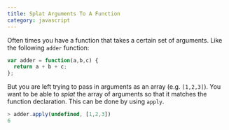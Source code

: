 ```yaml
--- 
title: Splat Arguments To A Function
category: javascript
---
```


Often times you have a function that takes a certain set of arguments. Like
the following `adder` function:

```javascript
var adder = function(a,b,c) {
  return a + b + c;
};
```

But you are left trying to pass in arguments as an array (e.g. `[1,2,3]`).
You want to be able to *splat* the array of arguments so that it matches the
function declaration. This can be done by using `apply`.

```javascript
> adder.apply(undefined, [1,2,3])
6
```

